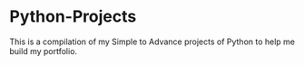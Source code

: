 # Python-Projects

This is a compilation of my Simple to Advance projects of Python to help me build my portfolio.
